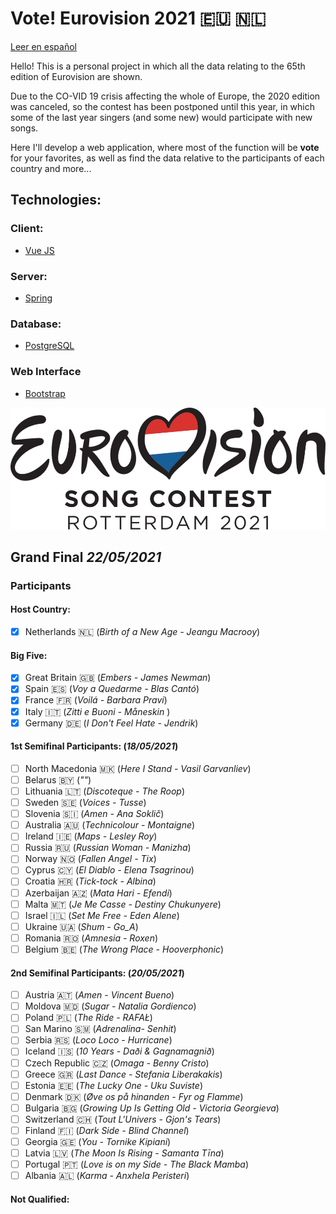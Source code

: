 # Vote! Eurovision 2021 :eu: :netherlands:

[Leer en español](https://github.com/missmay4/Eurovision-2021-Project/blob/master/README-ES.md)

Hello! This is a personal project in which all the data relating to the 65th edition of Eurovision are shown.

Due to the CO-VID 19 crisis affecting the whole of Europe, the 2020 edition was canceled, so the contest has been postponed until this year, in which some of the last year singers (and some new) would participate with new songs.

Here I'll develop a web application, where most of the function will be **vote** for your favorites, as well as find the data relative to the participants of each country and more...

## Technologies: 
### Client: 
* [Vue JS](https://vuejs.org/)
### Server: 
* [Spring](https://spring.io/projects/spring-framework)
### Database:
* [PostgreSQL](https://www.postgresql.org/)
### Web Interface
* [Bootstrap](https://getbootstrap.com/)

![Eurovision2021](eurovision-2021-rotterdam.png)

## Grand Final _22/05/2021_

### Participants

#### Host Country:

- [x] Netherlands :netherlands: (_Birth of a New Age - Jeangu Macrooy_)

#### Big Five:

- [x] Great Britain :uk: (_Embers - James Newman_)
- [x] Spain :es: (_Voy a Quedarme - Blas Cantó_)
- [x] France :fr: (_Voilá - Barbara Pravi_)
- [x] Italy :it: (_Zitti e Buoni - Måneskin_ )
- [x] Germany :de: (_I Don't Feel Hate - Jendrik_)

#### 1st Semifinal Participants: (_18/05/2021_)

- [ ] North Macedonia :macedonia: (_Here I Stand - Vasil Garvanliev_)
- [ ] Belarus :belarus: (_""_)
- [ ] Lithuania :lithuania: (_Discoteque - The Roop_)
- [ ] Sweden :sweden: (_Voices - Tusse_)
- [ ] Slovenia :slovenia: (_Amen - Ana Soklič_)
- [ ] Australia :australia: (_Technicolour - Montaigne_)
- [ ] Ireland :ireland: (_Maps - Lesley Roy_)
- [ ] Russia :ru: (_Russian Woman - Manizha_)
- [ ] Norway :norway: (_Fallen Angel - Tix_)
- [ ] Cyprus :cyprus: (_El Diablo - Elena Tsagrinou_)
- [ ] Croatia :croatia: (_Tick-tock - Albina_)
- [ ] Azerbaijan :azerbaijan: (_Mata Hari - Efendi_)
- [ ] Malta :malta: (_Je Me Casse - Destiny Chukunyere_)
- [ ] Israel :israel: (_Set Me Free - Eden Alene_)
- [ ] Ukraine :ukraine: (_Shum - Go_A_)
- [ ] Romania :romania: (_Amnesia - Roxen_)
- [ ] Belgium :belgium: (_The Wrong Place - Hooverphonic_)

#### 2nd Semifinal Participants: (_20/05/2021_)

- [ ] Austria :austria: (_Amen - Vincent Bueno_)
- [ ] Moldova :moldova: (_Sugar - Natalia Gordienco_)
- [ ] Poland :poland: (_The Ride - RAFAŁ_)
- [ ] San Marino :san_marino: (_Adrenalina- Senhit_)
- [ ] Serbia :serbia: (_Loco Loco - Hurricane_)
- [ ] Iceland :iceland: (_10 Years - Daði & Gagnamagnið_)
- [ ] Czech Republic :czech_republic: (_Omaga - Benny Cristo_)
- [ ] Greece :greece: (_Last Dance - Stefania Liberakakis_)
- [ ] Estonia :estonia: (_The Lucky One - Uku Suviste_)
- [ ] Denmark :denmark: (_Øve os på hinanden - Fyr og Flamme_)
- [ ] Bulgaria :bulgaria: (_Growing Up Is Getting Old - Victoria Georgieva_)
- [ ] Switzerland :switzerland: (_Tout L'Univers - Gjon's Tears_)
- [ ] Finland :finland: (_Dark Side - Blind Channel_)
- [ ] Georgia :georgia: (_You - Tornike Kipiani_)
- [ ] Latvia :latvia: (_The Moon Is Rising - Samanta Tīna_)
- [ ] Portugal :portugal: (_Love is on my Side - The Black Mamba_)
- [ ] Albania :albania: (_Karma - Anxhela Peristeri_)

#### Not Qualified:
